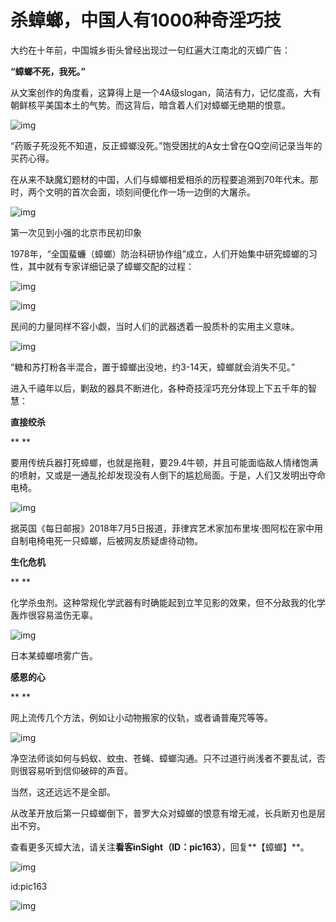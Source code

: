 # 杀蟑螂，中国人有1000种奇淫巧技

大约在十年前，中国城乡街头曾经出现过一句红遍大江南北的灭蟑广告：



**“蟑螂不死，我死。”**



从文案创作的角度看，这算得上是一个4A级slogan，简洁有力，记忆度高，大有朝鲜核平美国本土的气势。而这背后，暗含着人们对蟑螂无绝期的恨意。 



![img](https://mmbiz.qpic.cn/mmbiz_jpg/33sYCEQicAeibm1c1Xia4TDhENzJQWwj8pGgezn5GmEyuhRfy40an9UtfjDCc0mbTia2GqN2434leI3hWVYgibiayr2Q/640?wx_fmt=jpeg)

“药贩子死没死不知道，反正蟑螂没死。”饱受困扰的A女士曾在QQ空间记录当年的买药心得。



在从来不缺魔幻题材的中国，人们与蟑螂相爱相杀的历程要追溯到70年代末。那时，两个文明的首次会面，顷刻间便化作一场一边倒的大屠杀。



![img](https://mmbiz.qpic.cn/mmbiz_png/33sYCEQicAeibm1c1Xia4TDhENzJQWwj8pGiaLM8JfjCrdFHZoCBpENF9RIhVpfPWbD3j72ia6eld4sVm4HIBVEMxRw/640?wx_fmt=png)

第一次见到小强的北京市民初印象



1978年，“全国蜚蠊（蟑螂）防治科研协作组”成立，人们开始集中研究蟑螂的习性，其中就有专家详细记录了蟑螂交配的过程：



![img](https://mmbiz.qpic.cn/mmbiz_png/33sYCEQicAeibm1c1Xia4TDhENzJQWwj8pGnIwia3JDe02dLJ8OdHb3pxjiaoO8C2x3FBlS2EZPoUIFBjgaQXVCqzAg/640?wx_fmt=png)



![img](https://mmbiz.qpic.cn/mmbiz_png/33sYCEQicAeibm1c1Xia4TDhENzJQWwj8pG7iazO4pVAdy4EPqY6DWh6Xwh3mETKiacptw6HeyPHvxnthq3NXEibuiaqw/640?wx_fmt=png)



民间的力量同样不容小觑，当时人们的武器透着一股质朴的实用主义意味。



![img](https://mmbiz.qpic.cn/mmbiz_png/33sYCEQicAeibm1c1Xia4TDhENzJQWwj8pG2ne3A3Irq3dOG694ic8ZATKRQA9SGPib2GFLOvONr3v61Oby7Ik906ibQ/640?wx_fmt=png)

“糖和苏打粉各半混合，置于蟑螂出没地，约3-14天，蟑螂就会消失不见。”





进入千禧年以后，剿敌的器具不断进化，各种奇技淫巧充分体现上下五千年的智慧：



**直接绞杀**

**
**

要用传统兵器打死蟑螂，也就是拖鞋，要29.4牛顿，并且可能面临敌人情绪饱满的喷射，又或是一通乱抡却发现没有人倒下的尴尬局面。于是，人们又发明出夺命电椅。 



![img](https://mmbiz.qpic.cn/mmbiz_jpg/33sYCEQicAeibm1c1Xia4TDhENzJQWwj8pGjZHibY8zPHia6ibG1n5NMvTvw4psekoH7tqIEibvHE1iap1x4XnTpyIMibcQ/640?wx_fmt=jpeg)

据英国《每日邮报》2018年7月5日报道，菲律宾艺术家加布里埃·图阿松在家中用自制电椅电死一只蟑螂，后被网友质疑虐待动物。



**生化危机**

**
**

化学杀虫剂。这种常规化学武器有时确能起到立竿见影的效果，但不分敌我的化学轰炸很容易滥伤无辜。



![img](https://mmbiz.qpic.cn/mmbiz_png/33sYCEQicAeibm1c1Xia4TDhENzJQWwj8pGSu3f6J6UTenPGib96B2PmY8fg70IXPbLdBaN67icXG7v8iajcHIcvicbibA/640?wx_fmt=png)

日本某蟑螂喷雾广告。





**感恩的心**

**
**

网上流传几个方法，例如让小动物搬家的仪轨，或者诵普庵咒等等。



![img](https://mmbiz.qpic.cn/mmbiz_jpg/33sYCEQicAeibm1c1Xia4TDhENzJQWwj8pGsaVBt0OiblUrcBQgf4SkdX508ANqAl8wXRlC428NGVDWQoiaTVykrxew/640?wx_fmt=jpeg)

净空法师谈如何与蚂蚁、蚊虫、苍蝇、蟑螂沟通。只不过道行尚浅者不要乱试，否则很容易听到信仰破碎的声音。



当然，这还远远不是全部。



从改革开放后第一只蟑螂倒下，普罗大众对蟑螂的恨意有增无减，长兵断刃也是层出不穷。



查看更多灭蟑大法，请关注**看客inSight（ID：pic163）**，回复**【蟑螂】**。





![img](https://mmbiz.qpic.cn/mmbiz_jpg/33sYCEQicAeic2icJmOwxbqcDpRiaz7oA27fIic1EmkBYNFJHIn0icfOeeMJcibklJqJyE6tI0GhicUAd8dOIQzicxc2Ijw/640?wx_fmt=jpeg)

id:pic163

![img](https://mmbiz.qpic.cn/mmbiz_jpg/33sYCEQicAeic2icJmOwxbqcDpRiaz7oA27f9dQ8SEqvVjm67NOxgNEfNlMBicfCicepKknd0Zp7icrmHrgCIlxk2AXDA/640?wx_fmt=jpeg)